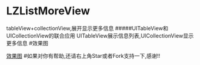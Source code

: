 # LZListMoreView
tableView+collectionView,展开显示更多信息
#####UITableView和UICollectionView的联合应用
UITableView展示信息列表,UICollectionView显示更多信息
#效果图

[效果图](https://github.com/LQQZYY/LZListMoreView/blob/master/testttt.gif)
#如果对你有帮助,还请右上角Star或者Fork支持一下,感谢!!
